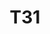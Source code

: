 ---
slug: T31
title: "T31"
description: "Remotely operate devices"
image: "/images/wifi-free/BC1-B1.png"
images:
  - url: "/images/wifi-free/BC1-B1.png"
    caption: "Front view"

features:
 - "Wi-Fi connectivity at 2.4 GHz (IEEE 802.11 b/g/n) with Access Point pairing."
 - "Remote switching via EZVIZ app."
 - "Supports timer scheduling and countdown key for automatic power management."
 - "Manual switch available on the device."
 - "Compatible with Amazon Alexa and Google Home voice control."
 - "Electricity usage statistics available on model CS-T31-16B-EU."
 - "Maximum output current of 16 amps and maximum output power of 3,840 watts (240V input)."
 - "Quick startup time of less than 30 seconds."
 - "Constructed with high temperature flame retardant material for safety."
 - "Energy consumption less than 1 kWh per month."
 - "Operating temperature range: 0 - 40°C (32 - 104°F)."
 - "Humidity tolerance: 0 - 80%."


specification:
  model: "CS-T31-16A-EU / CS-T31-16B-EU"
  interface: "N/A"
  power_source: 110-240V AC"
  energy_consumption: "＜1 kWh (per month)"
  network_port: "N/A"
  dimensions: "100.5 × 54.7 × 71 mm (4.0 × 2.2 × 2.8 in) for Product and 135 × 92 × 91 mm (5.3 × 3.6 × 3.6 inches) For Package"
  package_size:	N/A"
  net_weight: "115 g (0.25 lb)"
price: "Contact Sales"

---